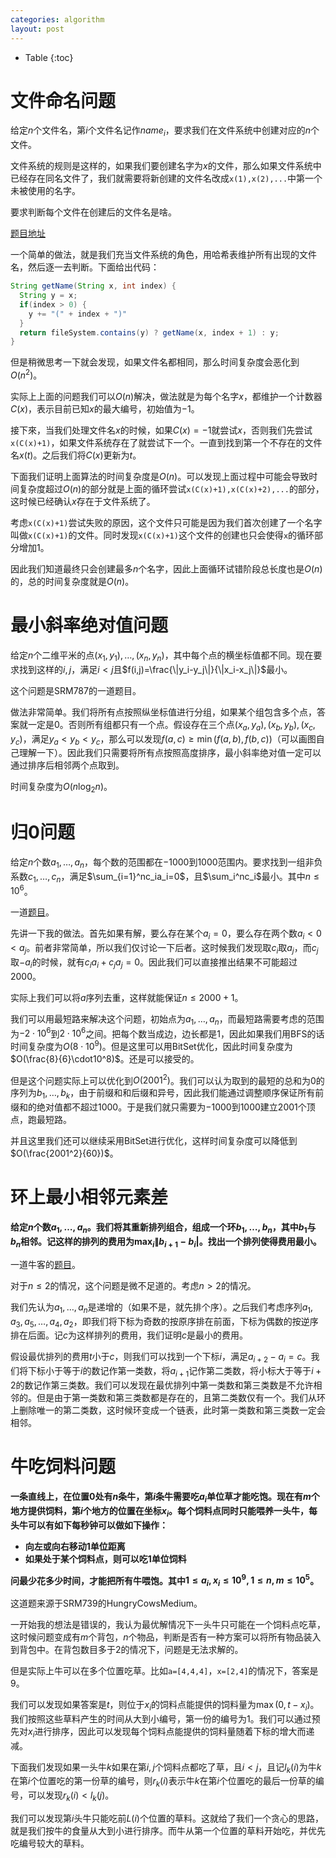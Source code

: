 ```yaml
---
categories: algorithm
layout: post
---
```


- Table
{:toc}

# 文件命名问题

给定$n$个文件名，第$i$个文件名记作$name_i$，要求我们在文件系统中创建对应的$n$个文件。

文件系统的规则是这样的，如果我们要创建名字为$x$的文件，那么如果文件系统中已经存在同名文件了，我们就需要将新创建的文件名改成`x(1),x(2),...`中第一个未被使用的名字。

要求判断每个文件在创建后的文件名是啥。

[题目地址](https://leetcode-cn.com/problems/making-file-names-unique/)

一个简单的做法，就是我们充当文件系统的角色，用哈希表维护所有出现的文件名，然后逐一去判断。下面给出代码：

```java
String getName(String x, int index) {
  String y = x;
  if(index > 0) { 
    y += "(" + index + ")"
  }
  return fileSystem.contains(y) ? getName(x, index + 1) : y;
}
```

但是稍微思考一下就会发现，如果文件名都相同，那么时间复杂度会恶化到$O(n^2)$。

实际上上面的问题我们可以$O(n)$解决，做法就是为每个名字$x$，都维护一个计数器$C(x)$，表示目前已知$x$的最大编号，初始值为$-1$。

接下來，当我们处理文件名$x$的时候，如果$C(x)=-1$就尝试$x$，否则我们先尝试`x(C(x)+1)`，如果文件系统存在了就尝试下一个。一直到找到第一个不存在的文件名$x(t)$。之后我们将$C(x)$更新为$t$。

下面我们证明上面算法的时间复杂度是$O(n)$。可以发现上面过程中可能会导致时间复杂度超过$O(n)$的部分就是上面的循环尝试`x(C(x)+1),x(C(x)+2),...`的部分，这时候已经确认$x$存在于文件系统了。

考虑`x(C(x)+1)`尝试失败的原因，这个文件只可能是因为我们首次创建了一个名字叫做`x(C(x)+1)`的文件。同时发现`x(C(x)+1)`这个文件的创建也只会使得`x`的循环部分增加1。

因此我们知道最终只会创建最多$n$个名字，因此上面循环试错阶段总长度也是$O(n)$的，总的时间复杂度就是$O(n)$。

# 最小斜率绝对值问题

给定$n$个二维平米的点$(x_1,y_1),\ldots,(x_n,y_n)$，其中每个点的横坐标值都不同。现在要求找到这样的$i,j$，满足$i<j$且$f(i,j)=\frac{\|y_i-y_j\|}{\|x_i-x_j\|}$最小。

这个问题是SRM787的一道题目。

做法非常简单。我们将所有点按照纵坐标值进行分组，如果某个组包含多个点，答案就一定是$0$。否则所有组都只有一个点。假设存在三个点$(x_a,y_a),(x_b,y_b),(x_c,y_c)$，满足$y_a<y_b<y_c$，那么可以发现$f(a,c)\geq \min(f(a,b),f(b,c))$（可以画图自己理解一下）。因此我们只需要将所有点按照高度排序，最小斜率绝对值一定可以通过排序后相邻两个点取到。

时间复杂度为$O(n\log_2n)$。

# 归0问题

给定$n$个数$a_1,\ldots,a_n$，每个数的范围都在$-1000$到$1000$范围内。要求找到一组非负系数$c_1,\ldots,c_n$，满足$\sum_{i=1}^nc_ia_i=0$，且$\sum_i^nc_i$最小。其中$n\leq 10^6$。

一道[题目](https://codeforces.com/contest/788/problem/C)。

先讲一下我的做法。首先如果有解，要么存在某个$a_i=0$，要么存在两个数$a_i<0<a_j$。前者非常简单，所以我们仅讨论一下后者。这时候我们发现取$c_i$取$a_j$，而$c_j$取$-a_i$的时候，就有$c_ia_i+c_ja_j=0$。因此我们可以直接推出结果不可能超过$2000$。

实际上我们可以将$a$序列去重，这样就能保证$n\leq 2000+1$。

我们可以用最短路来解决这个问题，初始点为$a_1,\ldots,a_n$，而最短路需要考虑的范围为$-2\cdot 10^6$到$2\cdot 10^6$之间。把每个数当成边，边长都是$1$，因此如果我们用BFS的话时间复杂度为$O(8\cdot 10^9)$。但是这里可以用BitSet优化，因此时间复杂度为$O(\frac{8}{6}\cdot10^8)$。还是可以接受的。

但是这个问题实际上可以优化到$O(2001^2)$。我们可以认为取到的最短的总和为0的序列为$b_1,\ldots,b_k$，由于前缀和和后缀和异号，因此我们能通过调整顺序保证所有前缀和的绝对值都不超过$1000$。于是我们就只需要为$-1000$到$1000$建立$2001$个顶点，跑最短路。

并且这里我们还可以继续采用BitSet进行优化，这样时间复杂度可以降低到$O(\frac{2001^2}{60})$。

# 环上最小相邻元素差

**给定$n$个数$a_1,\ldots,a_n$。我们将其重新排列组合，组成一个环$b_1,\ldots,b_n$，其中$b_1$与$b_n$相邻。记这样的排列的费用为$\max_{i}\|b_{i+1}-b_i|$。找出一个排列使得费用最小。**

一道牛客的[题目](https://ac.nowcoder.com/acm/contest/6629/B)。

对于$n\leq 2$的情况，这个问题是微不足道的。考虑$n>2$的情况。

我们先认为$a_1,\ldots,a_n$是递增的（如果不是，就先排个序）。之后我们考虑序列$a_1,a_3,a_5,\ldots,a_4,a_2$，即我们将下标为奇数的按原序排在前面，下标为偶数的按逆序排在后面。记$c$为这样排列的费用，我们证明$c$是最小的费用。

假设最优排列的费用$t$小于$c$，则我们可以找到一个下标$i$，满足$a_{i+2}-a_{i}=c$。我们将下标小于等于$i$的数记作第一类数，将$a_{i+1}$记作第二类数，将小标大于等于$i+2$的数记作第三类数。我们可以发现在最优排列中第一类数和第三类数是不允许相邻的。但是由于第一类数和第三类数都是存在的，且第二类数仅有一个。我们从环上删除唯一的第二类数，这时候环变成一个链表，此时第一类数和第三类数一定会相邻。

# 牛吃饲料问题

**一条直线上，在位置0处有$n$条牛，第$i$条牛需要吃$a_i$单位草才能吃饱。现在有$m$个地方提供饲料，第$i$个地方的位置在坐标$x_i$。每个饲料点同时只能喂养一头牛，每头牛可以有如下每秒钟可以做如下操作：**

- **向左或向右移动1单位距离**
- **如果处于某个饲料点，则可以吃1单位饲料**

**问最少花多少时间，才能把所有牛喂饱。其中$1\leq a_i,x_i \leq 10^9,1\leq n,m\leq 10^5$。**

这道题来源于SRM739的HungryCowsMedium。

一开始我的想法是错误的，我认为最优解情况下一头牛只可能在一个饲料点吃草，这时候问题变成有$m$个背包，$n$个物品，判断是否有一种方案可以将所有物品装入到背包中。在背包数目多于2的情况下，问题是无法求解的。

但是实际上牛可以在多个位置吃草。比如`a=[4,4,4]`，`x=[2,4]`的情况下，答案是$9$。

我们可以发现如果答案是$t$，则位于$x_i$的饲料点能提供的饲料量为$\max(0, t-x_i)$。我们按照这些草料产生的时间从大到小编号，第一份的编号为$1$。我们可以通过预先对$x_i$进行排序，因此可以发现每个饲料点能提供的饲料量随着下标的增大而递减。

下面我们发现如果一头牛$k$如果在第$i,j$个饲料点都吃了草，且$i\lt j$，且记$l_k(i)$为牛$k$在第$i$个位置吃的第一份草的编号，则$r_k(i)$表示牛$k$在第$i$个位置吃的最后一份草的编号，可以发现$r_k(i)\lt l_k(j)$。

我们可以发现第$i$头牛只能吃前$L(i)$个位置的草料。这就给了我们一个贪心的思路，就是我们按牛的食量从大到小进行排序。而牛从第一个位置的草料开始吃，并优先吃编号较大的草料。